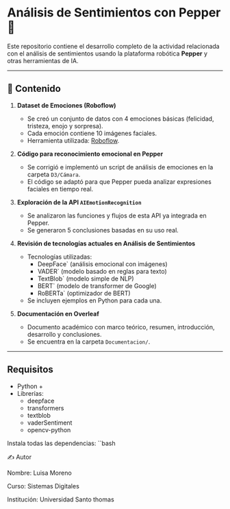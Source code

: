 # Análisis de Sentimientos con Pepper 🤖

Este repositorio contiene el desarrollo completo de la actividad relacionada con el análisis de sentimientos usando la plataforma robótica **Pepper** y otras herramientas de IA.

---

## 📌 Contenido

1. **Dataset de Emociones (Roboflow)**
   - Se creó un conjunto de datos con 4 emociones básicas (felicidad, tristeza, enojo y sorpresa).
   - Cada emoción contiene 10 imágenes faciales.
   - Herramienta utilizada: [Roboflow](https://roboflow.com/).

2. **Código para reconocimiento emocional en Pepper**
   - Se corrigió e implementó un script de análisis de emociones en la carpeta `D3/Cámara`.
   - El código se adaptó para que Pepper pueda analizar expresiones faciales en tiempo real.

3. **Exploración de la API `AIEmotionRecognition`**
   - Se analizaron las funciones y flujos de esta API ya integrada en Pepper.
   - Se generaron 5 conclusiones basadas en su uso real.

4. **Revisión de tecnologías actuales en Análisis de Sentimientos**
   - Tecnologías utilizadas:
     - DeepFace` (análisis emocional con imágenes)
     - VADER` (modelo basado en reglas para texto)
     - TextBlob` (modelo simple de NLP)
     - BERT` (modelo de transformer de Google)
     - RoBERTa` (optimizador de BERT)
   - Se incluyen ejemplos en Python para cada una.

5. **Documentación en Overleaf**
   - Documento académico con marco teórico, resumen, introducción, desarrollo y conclusiones.
   - Se encuentra en la carpeta `Documentacion/`.

---
    
##  Requisitos

- Python +
- Librerías:
  - deepface
  - transformers
  - textblob
  - vaderSentiment
  - opencv-python

Instala todas las dependencias:
``bash

✍️ Autor

   Nombre: Luisa Moreno

   Curso: Sistemas Digitales

   Institución: Universidad Santo thomas

